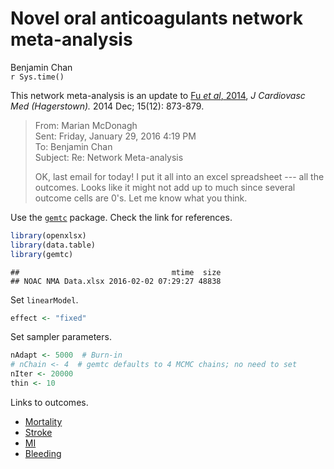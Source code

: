 # Novel oral anticoagulants network meta-analysis
Benjamin Chan  
`r Sys.time()`  


This network meta-analysis is an update to
[Fu *et al*, 2014](http://www.ncbi.nlm.nih.gov/pmc/articles/PMC4244213/),
*J Cardiovasc Med (Hagerstown).* 2014 Dec; 15(12): 873-879.

> From: Marian McDonagh  
> Sent: Friday, January 29, 2016 4:19 PM  
> To: Benjamin Chan  
> Subject: Re: Network Meta-analysis  
> 
> OK, last email for today!
> I put it all into an excel spreadsheet --- all the outcomes.
> Looks like it might not add up to much since several outcome cells are 0's.
> Let me know what you think.

Use the [`gemtc`](https://drugis.org/software/r-packages/gemtc) package.
Check the link for references.


```r
library(openxlsx)
library(data.table)
library(gemtc)
```


```
##                                  mtime  size
## NOAC NMA Data.xlsx 2016-02-02 07:29:27 48838
```

Set `linearModel`.


```r
effect <- "fixed"
```

Set sampler parameters.


```r
nAdapt <- 5000  # Burn-in
# nChain <- 4  # gemtc defaults to 4 MCMC chains; no need to set
nIter <- 20000
thin <- 10
```

Links to outcomes.

* [Mortality](https://github.com/benjamin-chan/NOAC/blob/master/mtcMortality.md)
* [Stroke](https://github.com/benjamin-chan/NOAC/blob/master/mtcStroke.md)
* [MI](https://github.com/benjamin-chan/NOAC/blob/master/mtcMI.md)
* [Bleeding](https://github.com/benjamin-chan/NOAC/blob/master/mtcBleeding.md)
